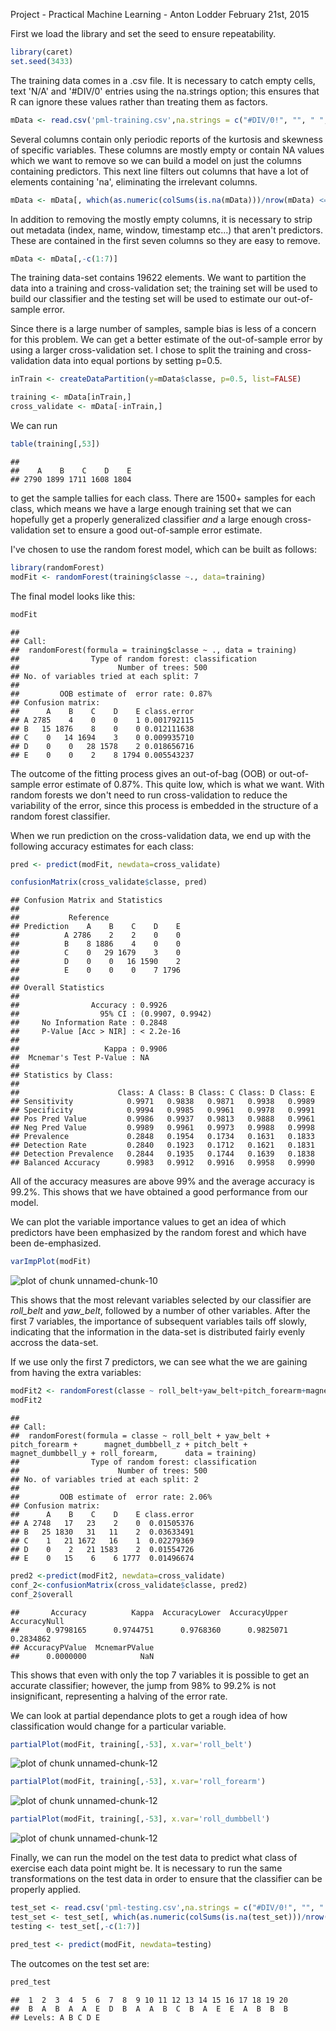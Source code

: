 Project - Practical Machine Learning - Anton Lodder
February 21st, 2015


First we load the library and set the seed to ensure repeatability.


```r
library(caret)
set.seed(3433)
```

The training data comes in a .csv file. It is necessary to catch 
empty cells, text 'N/A' and '#DIV/0' entries using the 
na.strings option; this ensures that R can ignore these values
rather than treating them as factors.


```r
mData <- read.csv('pml-training.csv',na.strings = c("#DIV/0!", "", " ", "NA"));
```

Several columns contain only periodic reports of 
the kurtosis and skewness of specific variables. 
These columns are mostly empty or contain NA values
which we want to remove so we can build a model on just
the columns containing predictors. This next line
filters out columns that have 
a lot of elements containing 'na', eliminating the irrelevant columns.


```r
mData <- mData[, which(as.numeric(colSums(is.na(mData)))/nrow(mData) <= .90)]
```

In addition to removing the mostly empty columns, 
it is necessary to strip out metadata (index, name, window, 
timestamp etc...) that aren't predictors. These are 
contained in the first seven columns so they are easy to remove.


```r
mData <- mData[,-c(1:7)]
```

The training data-set contains
19622
elements. We want to partition the data into a training and cross-validation 
set; the training set will be used to build our classifier and the testing
set will be used to estimate our out-of-sample error.

Since there is a large number of samples, sample bias is less of a 
concern for this problem. We can get a better estimate of the out-of-sample
error by using a larger cross-validation set. I chose to split the training 
and cross-validation data into equal portions by setting p=0.5.


```r
inTrain <- createDataPartition(y=mData$classe, p=0.5, list=FALSE)

training <- mData[inTrain,]
cross_validate <- mData[-inTrain,]
```

We can run


```r
table(training[,53])
```

```
## 
##    A    B    C    D    E 
## 2790 1899 1711 1608 1804
```

to get the sample tallies for each class. There are 1500+ 
samples for each class, which means we have a large enough 
training set that we can hopefully get a properly generalized
classifier *and* a large enough cross-validation set to ensure
a good out-of-sample error estimate.

I've chosen to use the random forest model, which can be built as follows:


```r
library(randomForest)
modFit <- randomForest(training$classe ~., data=training)
```

The final model looks like this:


```r
modFit
```

```
## 
## Call:
##  randomForest(formula = training$classe ~ ., data = training) 
##                Type of random forest: classification
##                      Number of trees: 500
## No. of variables tried at each split: 7
## 
##         OOB estimate of  error rate: 0.87%
## Confusion matrix:
##      A    B    C    D    E class.error
## A 2785    4    0    0    1 0.001792115
## B   15 1876    8    0    0 0.012111638
## C    0   14 1694    3    0 0.009935710
## D    0    0   28 1578    2 0.018656716
## E    0    0    2    8 1794 0.005543237
```

The outcome of the fitting process gives an out-of-bag (OOB) 
or out-of-sample error estimate of 0.87%. This quite low, 
which is what we want.
With random forests we don't need to run cross-validation to 
reduce the variability of the error, since this process is 
embedded in the structure of a random forest classifier.

When we run prediction on the cross-validation data, we end up
with the following accuracy estimates for each class: 


```r
pred <- predict(modFit, newdata=cross_validate)

confusionMatrix(cross_validate$classe, pred)
```

```
## Confusion Matrix and Statistics
## 
##           Reference
## Prediction    A    B    C    D    E
##          A 2786    2    2    0    0
##          B    8 1886    4    0    0
##          C    0   29 1679    3    0
##          D    0    0   16 1590    2
##          E    0    0    0    7 1796
## 
## Overall Statistics
##                                           
##                Accuracy : 0.9926          
##                  95% CI : (0.9907, 0.9942)
##     No Information Rate : 0.2848          
##     P-Value [Acc > NIR] : < 2.2e-16       
##                                           
##                   Kappa : 0.9906          
##  Mcnemar's Test P-Value : NA              
## 
## Statistics by Class:
## 
##                      Class: A Class: B Class: C Class: D Class: E
## Sensitivity            0.9971   0.9838   0.9871   0.9938   0.9989
## Specificity            0.9994   0.9985   0.9961   0.9978   0.9991
## Pos Pred Value         0.9986   0.9937   0.9813   0.9888   0.9961
## Neg Pred Value         0.9989   0.9961   0.9973   0.9988   0.9998
## Prevalence             0.2848   0.1954   0.1734   0.1631   0.1833
## Detection Rate         0.2840   0.1923   0.1712   0.1621   0.1831
## Detection Prevalence   0.2844   0.1935   0.1744   0.1639   0.1838
## Balanced Accuracy      0.9983   0.9912   0.9916   0.9958   0.9990
```

All of the accuracy measures are above 99% and the average accuracy is 99.2%. This shows that we
have obtained a good performance from our model.

We can plot the variable importance values to get an idea
of which predictors have been emphasized by the random 
forest and which have been de-emphasized.


```r
varImpPlot(modFit)
```

![plot of chunk unnamed-chunk-10](figure/unnamed-chunk-10-1.png) 

This shows that the most relevant variables selected by 
our classifier are _roll_belt_ and _yaw_belt_, followed by
a number of other variables. After the first 7 variables,
the importance of subsequent variables tails off slowly, 
indicating that the information in the data-set is 
distributed fairly evenly accross the data-set.

If we use only the first 7 predictors, we can see what the 
we are gaining from having the extra variables:


```r
modFit2 <- randomForest(classe ~ roll_belt+yaw_belt+pitch_forearm+magnet_dumbbell_z+pitch_belt+magnet_dumbbell_y+roll_forearm,data=training)
modFit2
```

```
## 
## Call:
##  randomForest(formula = classe ~ roll_belt + yaw_belt + pitch_forearm +      magnet_dumbbell_z + pitch_belt + magnet_dumbbell_y + roll_forearm,      data = training) 
##                Type of random forest: classification
##                      Number of trees: 500
## No. of variables tried at each split: 2
## 
##         OOB estimate of  error rate: 2.06%
## Confusion matrix:
##      A    B    C    D    E class.error
## A 2748   17   23    2    0  0.01505376
## B   25 1830   31   11    2  0.03633491
## C    1   21 1672   16    1  0.02279369
## D    0    2   21 1583    2  0.01554726
## E    0   15    6    6 1777  0.01496674
```

```r
pred2 <-predict(modFit2, newdata=cross_validate)
conf_2<-confusionMatrix(cross_validate$classe, pred2)
conf_2$overall
```

```
##       Accuracy          Kappa  AccuracyLower  AccuracyUpper   AccuracyNull 
##      0.9798165      0.9744751      0.9768360      0.9825071      0.2834862 
## AccuracyPValue  McnemarPValue 
##      0.0000000            NaN
```

This shows that even with only the top 7 variables
it is possible to get an accurate classifier; however,
the jump from 98% to 99.2% is not insignificant, 
representing a halving of the error rate.

We can look at partial dependance plots to get a rough
idea of how classification would change for a particular
variable.


```r
partialPlot(modFit, training[,-53], x.var='roll_belt')
```

![plot of chunk unnamed-chunk-12](figure/unnamed-chunk-12-1.png) 

```r
partialPlot(modFit, training[,-53], x.var='roll_forearm')
```

![plot of chunk unnamed-chunk-12](figure/unnamed-chunk-12-2.png) 

```r
partialPlot(modFit, training[,-53], x.var='roll_dumbbell')
```

![plot of chunk unnamed-chunk-12](figure/unnamed-chunk-12-3.png) 


Finally, we can run the model on the 
test data to predict what class of 
exercise each data point might be. It is necessary to run the same 
transformations on the test data in order to ensure that the classifier
can be properly applied.


```r
test_set <- read.csv('pml-testing.csv',na.strings = c("#DIV/0!", "", " ", "NA"));
test_set <- test_set[, which(as.numeric(colSums(is.na(test_set)))/nrow(test_set) <= .9)]
testing <- test_set[,-c(1:7)]

pred_test <- predict(modFit, newdata=testing)
```

The outcomes on the test set are:


```r
pred_test
```

```
##  1  2  3  4  5  6  7  8  9 10 11 12 13 14 15 16 17 18 19 20 
##  B  A  B  A  A  E  D  B  A  A  B  C  B  A  E  E  A  B  B  B 
## Levels: A B C D E
```

